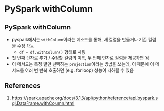 # PySpark withColumn

## PySpark withColumn

- pyspark에서는 `withColumn`이라는 메소드를 통해, 새 컬럼을 만들거나 기존 컬럼을 수정 가능
  - `df = df.withColumn()` 형태로 사용
- 첫 번째 인자로 추가 / 수정할 컬럼의 이름, 두 번째 인자로 컬럼을 제공하면 됨
- 이 메서드는 특정 열만 선택하는 `projection`이라는 방법을 쓰는데, 이 때문에 이 메서드를 여러 번 반복 호출하면 (e.g. for loop) 성능이 저하될 수 있음

## References

1. https://spark.apache.org/docs/3.1.3/api/python/reference/api/pyspark.sql.DataFrame.withColumn.html
